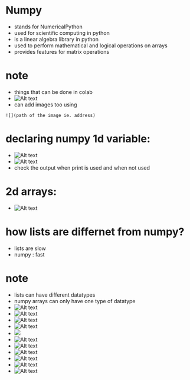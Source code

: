 # Numpy 
- stands for NumericalPython
- used for scientific computing in python
- is a linear algebra library in python
- used to perform mathematical and logical operations on arrays
- provides features for matrix operations

# note 
- things that can be done in colab
- ![Alt text](image.png)
- can add images too using
```
![](path of the image ie. address)
```
# declaring numpy 1d variable:
- ![Alt text](image-1.png)
- ![Alt text](image-3.png) 
- check the output when print is used and when not used
# 2d arrays:
- ![Alt text](image-2.png)
# how lists are differnet from numpy?
- lists are slow 
- numpy : fast
# note
- lists can have different datatypes
- numpy arrays can only have one type of datatype
- ![Alt text](image-4.png)
- ![Alt text](image-5.png)
- ![Alt text](image-6.png)
- ![Alt text](image-7.png)
- ![ ](image-9.png)
- ![Alt text](image-10.png)
- ![Alt text](image-11.png)
- ![Alt text](image-12.png)
- ![Alt text](image-13.png)
- ![Alt text](image-14.png)
- ![Alt text](image-15.png)